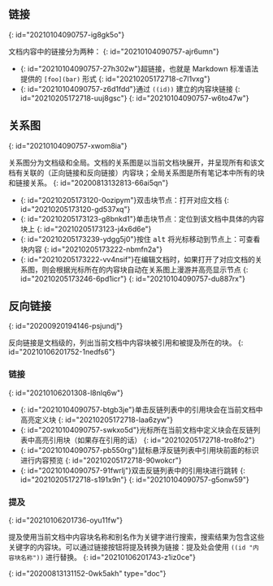 ## 链接
{: id="20210104090757-ig8gk5o"}

文档内容中的链接分为两种：
{: id="20210104090757-ajr6umn"}

* {: id="20210104090757-27h302w"}超链接，也就是 Markdown 标准语法提供的 `[foo](bar)` 形式
  {: id="20210205172718-c7l1vxg"}
* {: id="20210104090757-z6d1fdd"}通过 `((id))` 建立的内容块链接
  {: id="20210205172718-uuj8gsc"}
{: id="20210104090757-w6to47w"}

## 关系图
{: id="20210104090757-xwom8ia"}

关系图分为文档级和全局。文档的关系图是以当前文档块展开，并呈现所有和该文档有关联的（正向链接和反向链接）内容块；全局关系图是所有笔记本中所有的块和链接关系。
{: id="20200813132813-66ai5qn"}

* {: id="20210205173120-0ozipym"}双击块节点：打开对应文档
  {: id="20210205173120-gd537xq"}
* {: id="20210205173123-g8bnkd1"}单击块节点：定位到该文档中具体的内容块上
  {: id="20210205173123-j4x6d6e"}
* {: id="20210205173239-ydgg5j0"}按住 <kbd>alt</kbd> 将光标移动到节点上：可查看块内容
  {: id="20210205173222-nbmfn2a"}
* {: id="20210205173222-vv4nsif"}在编辑文档时，如果打开了对应文档的关系图，则会根据光标所在的内容块自动在关系图上漫游并高亮显示节点
  {: id="20210205173246-6pd1icr"}
{: id="20210104090757-du887rx"}

## 反向链接
{: id="20200920194146-psjundj"}

反向链接是文档级的，列出当前文档中内容块被引用和被提及所在的块。
{: id="20210106201752-1nedfs6"}

### 链接
{: id="20210106201308-l8nlq6w"}

* {: id="20210104090757-btgb3je"}单击反链列表中的引用块会在当前文档中高亮定义块
  {: id="20210205172718-laa6zyw"}
* {: id="20210104090757-swkxo5d"}光标所在当前文档中定义块会在反链列表中高亮引用块（如果存在引用的话）
  {: id="20210205172718-tro8fo2"}
* {: id="20210104090757-pb550rg"}鼠标悬浮反链列表中引用块前面的标识进行内容预览
  {: id="20210205172718-90wokcr"}
* {: id="20210104090757-91fwrlj"}双击反链列表中的引用块进行跳转
  {: id="20210205172718-s191x9n"}
{: id="20210104090757-g5onw59"}

### 提及
{: id="20210106201736-oyu11fw"}

提及使用当前文档中内容块名称和别名作为关键字进行搜索，搜索结果为包含这些关键字的内容块。可以通过链接按钮将提及转换为链接：提及处会使用 `((id "内容块名称"))` 进行替换。
{: id="20210106201743-z1iz0ce"}


{: id="20200813131152-0wk5akh" type="doc"}
